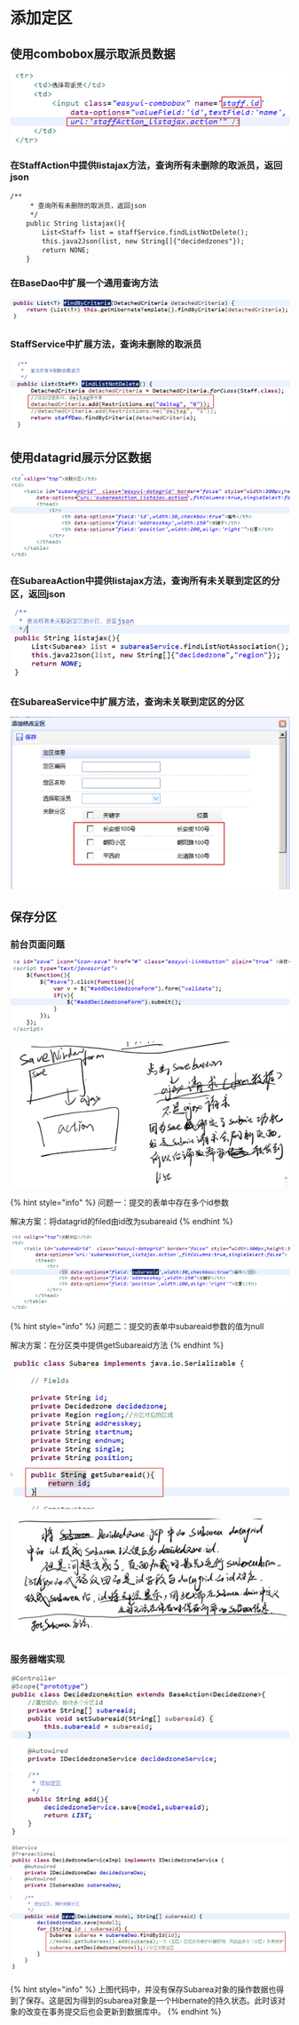 # 添加定区

## 使用combobox展示取派员数据

![](../../../../.gitbook/assets/image%20%28132%29.png)

### 在StaffAction中提供listajax方法，查询所有未删除的取派员，返回json

```text
/**
	 * 查询所有未删除的取派员，返回json
	 */
	public String listajax(){
		List<Staff> list = staffService.findListNotDelete();
		this.java2Json(list, new String[]{"decidedzones"});
		return NONE;
	}

```

### 在BaseDao中扩展一个通用查询方法

![](../../../../.gitbook/assets/image%20%2850%29.png)

### StaffService中扩展方法，查询未删除的取派员

![](../../../../.gitbook/assets/image%20%28128%29.png)

## 使用datagrid展示分区数据

![](../../../../.gitbook/assets/image%20%28114%29.png)

### 在SubareaAction中提供listajax方法，查询所有未关联到定区的分区，返回json

![](../../../../.gitbook/assets/image%20%2886%29.png)

### 在SubareaService中扩展方法，查询未关联到定区的分区

![](../../../../.gitbook/assets/image%20%283%29.png)

## 保存分区

### 前台页面问题

![](../../../../.gitbook/assets/image%20%2879%29.png)

![](../../../../.gitbook/assets/image%20%28129%29.png)

{% hint style="info" %}
问题一：提交的表单中存在多个id参数

解决方案：将datagrid的filed由id改为subareaid
{% endhint %}

![](../../../../.gitbook/assets/image%20%28150%29.png)

{% hint style="info" %}
问题二：提交的表单中subareaid参数的值为null

解决方案：在分区类中提供getSubareaid方法
{% endhint %}

![](../../../../.gitbook/assets/image%20%28103%29.png)

![](../../../../.gitbook/assets/image%20%2845%29.png)

### 服务器端实现

![](../../../../.gitbook/assets/image%20%2820%29.png)

![](../../../../.gitbook/assets/image%20%28117%29.png)

{% hint style="info" %}
上图代码中，并没有保存Subarea对象的操作数据也得到了保存。这是因为得到的subarea对象是一个Hibernate的持久状态。此时该对象的改变在事务提交后也会更新到数据库中。
{% endhint %}

